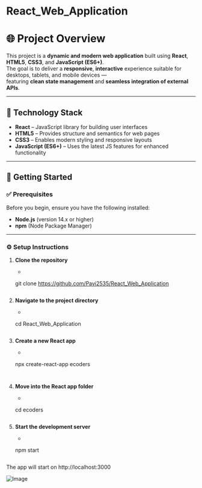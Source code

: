 # React_Web_Application
# 🌐 Project Overview

This project is a **dynamic and modern web application** built using **React**, **HTML5**, **CSS3**, and **JavaScript (ES6+)**.  
The goal is to deliver a **responsive**, **interactive** experience suitable for desktops, tablets, and mobile devices —  
featuring **clean state management** and **seamless integration of external APIs**.

---

## 🧰 Technology Stack

- **React** – JavaScript library for building user interfaces  
- **HTML5** – Provides structure and semantics for web pages  
- **CSS3** – Enables modern styling and responsive layouts  
- **JavaScript (ES6+)** – Uses the latest JS features for enhanced functionality  

---

## 🚀 Getting Started

### ✅ Prerequisites
Before you begin, ensure you have the following installed:

- **Node.js** (version 14.x or higher)  
- **npm** (Node Package Manager)

---

### ⚙️ Setup Instructions

1. **Clone the repository**
   - ```bash
   git clone https://github.com/Pavi2535/React_Web_Application
   ```
   
2. **Navigate to the project directory**
   - ```bash
   cd React_Web_Application
   ```
   
3. **Create a new React app**
   - ```bash
   npx create-react-app ecoders
   ```
      
4. **Move into the React app folder**
   - ```bash
   cd ecoders
   ```
   
5. **Start the development server**
   - ```bash
   npm start
   ```
   
The app will start on http://localhost:3000
 


![Image](https://github.com/user-attachments/assets/c1a1851b-c3ae-4a3e-9177-bca8fbceac80)
